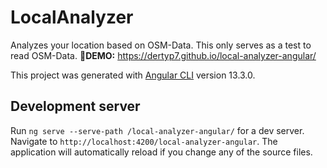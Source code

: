 # LocalAnalyzer
Analyzes your location based on OSM-Data.
This only serves as a test to read OSM-Data.
**🔴DEMO:** <https://dertyp7.github.io/local-analyzer-angular/>

This project was generated with [Angular CLI](https://github.com/angular/angular-cli) version 13.3.0.

## Development server

Run `ng serve --serve-path /local-analyzer-angular/` for a dev server. Navigate to `http://localhost:4200/local-analyzer-angular`. The application will automatically reload if you change any of the source files.
